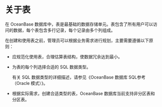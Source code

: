 # 关于表

在 OceanBase 数据库中，表是最基础的数据存储单元。表包含了所有用户可以访问的数据，每个表包含多行记录，每个记录由多个列组成。

在创建和使用表之前，管理员可以根据业务需求进行规划，主要需要遵循以下原则：

* 应规范化使用表，合理估算表结构，使数据冗余达到最小。

* 为表的每个列选择合适的 SQL 数据类型。

  有关 SQL 数据类型的详细描述，请参见《OceanBase 数据库 SQL参考（Oracle 模式）》。
  
* 根据实际需求，创建合适类型的表，OceanBase 数据库当前支持非分区表和分区表。
